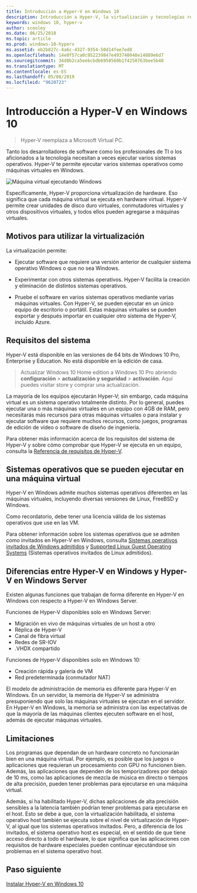 ```yaml
---
title: Introducción a Hyper-V en Windows 10
description: Introducción a Hyper-V, la virtualización y tecnologías relacionadas.
keywords: windows 10, hyper-v
author: scooley
ms.date: 06/25/2018
ms.topic: article
ms.prod: windows-10-hyperv
ms.assetid: eb2b827c-4a6c-4327-9354-50d14fee7ed8
ms.openlocfilehash: 14e0f57ca0c952239847e493740048e14889e6d7
ms.sourcegitcommit: 34d8b2ca5eebcbdb6958560b1f4250763bee5b48
ms.translationtype: MT
ms.contentlocale: es-ES
ms.lasthandoff: 05/08/2019
ms.locfileid: "9620723"
---
```

# <a name="introduction-to-hyper-v-on-windows-10"></a>Introducción a Hyper-V en Windows 10

> Hyper-V reemplaza a Microsoft Virtual PC.

Tanto los desarrolladores de software como los profesionales de TI o los aficionados a la tecnología necesitan a veces ejecutar varios sistemas operativos. Hyper-V te permite ejecutar varios sistemas operativos como máquinas virtuales en Windows.

![Máquina virtual ejecutando Windows](media/HyperVNesting.png)

Específicamente, Hyper-V proporciona virtualización de hardware.  Eso significa que cada máquina virtual se ejecuta en hardware virtual.  Hyper-V permite crear unidades de disco duro virtuales, conmutadores virtuales y otros dispositivos virtuales, y todos ellos pueden agregarse a máquinas virtuales.

## <a name="reasons-to-use-virtualization"></a>Motivos para utilizar la virtualización

La virtualización permite:

* Ejecutar software que requiere una versión anterior de cualquier sistema operativo Windows o que no sea Windows.

* Experimentar con otros sistemas operativos. Hyper-V facilita la creación y eliminación de distintos sistemas operativos.

* Pruebe el software en varios sistemas operativos mediante varias máquinas virtuales. Con Hyper-V, se pueden ejecutar en un único equipo de escritorio o portátil. Estas máquinas virtuales se pueden exportar y después importar en cualquier otro sistema de Hyper-V, incluido Azure.

## <a name="system-requirements"></a>Requisitos del sistema

Hyper-V está disponible en las versiones de 64 bits de Windows 10 Pro, Enterprise y Education. No está disponible en la edición de casa.

> Actualizar Windows 10 Home edition a Windows 10 Pro abriendo **configuración** > **actualización y seguridad** > **activación**. Aquí puedes visitar store y comprar una actualización.

La mayoría de los equipos ejecutarán Hyper-V; sin embargo, cada máquina virtual es un sistema operativo totalmente distinto.  Por lo general, puedes ejecutar una o más máquinas virtuales en un equipo con 4GB de RAM, pero necesitarás más recursos para otras máquinas virtuales o para instalar y ejecutar software que requiere muchos recursos, como juegos, programas de edición de vídeo o software de diseño de ingeniería.

Para obtener más información acerca de los requisitos del sistema de Hyper-V y sobre cómo comprobar que Hyper-V se ejecuta en un equipo, consulta la [Referencia de requisitos de Hyper-V](../reference/hyper-v-requirements.md).

## <a name="operating-systems-you-can-run-in-a-virtual-machine"></a>Sistemas operativos que se pueden ejecutar en una máquina virtual

Hyper-V en Windows admite muchos sistemas operativos diferentes en las máquinas virtuales, incluyendo diversas versiones de Linux, FreeBSD y Windows.

Como recordatorio, debe tener una licencia válida de los sistemas operativos que use en las VM.

Para obtener información sobre los sistemas operativos que se admiten como invitados en Hyper-V en Windows, consulta [Sistemas operativos invitados de Windows admitidos](supported-guest-os.md) y [Supported Linux Guest Operating Systems](https://docs.microsoft.com/windows-server/virtualization/hyper-v/Supported-Linux-and-FreeBSD-virtual-machines-for-Hyper-V-on-Windows) (Sistemas operativos invitados de Linux admitidos).

## <a name="differences-between-hyper-v-on-windows-and-hyper-v-on-windows-server"></a>Diferencias entre Hyper-V en Windows y Hyper-V en Windows Server

Existen algunas funciones que trabajan de forma diferente en Hyper-V en Windows con respecto a Hyper-V en Windows Server.

Funciones de Hyper-V disponibles solo en Windows Server:

* Migración en vivo de máquinas virtuales de un host a otro
* Réplica de Hyper-V
* Canal de fibra virtual
* Redes de SR-IOV
* .VHDX compartido

Funciones de Hyper-V disponibles solo en Windows 10:

* Creación rápida y galería de VM
* Red predeterminada (conmutador NAT)

El modelo de administración de memoria es diferente para Hyper-V en Windows. En un servidor, la memoria de Hyper-V se administra presuponiendo que solo las máquinas virtuales se ejecutan en el servidor. En Hyper-V en Windows, la memoria se administra con las expectativas de que la mayoría de las máquinas clientes ejecuten software en el host, además de ejecutar máquinas virtuales.

## <a name="limitations"></a>Limitaciones

Los programas que dependan de un hardware concreto no funcionarán bien en una máquina virtual. Por ejemplo, es posible que los juegos o aplicaciones que requieran un procesamiento con GPU no funcionen bien. Además, las aplicaciones que dependen de los temporizadores por debajo de 10 ms, como las aplicaciones de mezcla de música en directo o tiempos de alta precisión, pueden tener problemas para ejecutarse en una máquina virtual.

Además, si ha habilitado Hyper-V, dichas aplicaciones de alta precisión sensibles a la latencia también podrían tener problemas para ejecutarse en el host.  Esto se debe a que, con la virtualización habilitada, el sistema operativo host también se ejecuta sobre el nivel de virtualización de Hyper-V, al igual que los sistemas operativos invitados. Pero, a diferencia de los invitados, el sistema operativo host es especial, en el sentido de que tiene acceso directo a todo el hardware, lo que significa que las aplicaciones con requisitos de hardware especiales pueden continuar ejecutándose sin problemas en el sistema operativo host.

## <a name="next-step"></a>Paso siguiente

[Instalar Hyper-V en Windows 10](../quick-start/enable-hyper-v.md)
